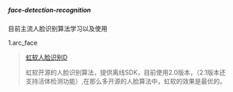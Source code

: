 ##### face-detection-recognition

目前主流人脸识别算法学习以及使用

1.arc_face 
>[虹软人脸识别D](https://github.com/Jeffer-hua/arc_face_learn)
>
>虹软开源的人脸识别算法，提供离线SDK，目前使用2.0版本，（2.1版本还支持活体检测功能）,在那么多开源的人脸算法中，虹软的效果是最优的。
